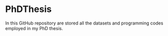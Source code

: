 # PhDThesis

In this GitHub repository are stored all the datasets and programming codes employed in my PhD thesis.
